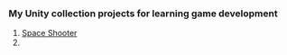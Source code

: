 ### My Unity collection projects for learning game development

1. [Space Shooter](https://github.com/sutanto1010/UnityGames/tree/master/SpaceShooter)
2. 
